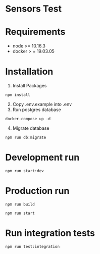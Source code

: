 # Sensors  Test


# Requirements
- node >= 10.16.3
- docker > = 19.03.05


# Installation
1) Install Packages
```
npm install
```
2) Copy .env.example into .env
3) Run postgres database
```
docker-compose up -d
```
4) Migrate database
```
npm run db:migrate
```

# Development run
```
npm run start:dev
```

# Production run
```
npm run build
```

```
npm run start
```

# Run integration tests

```
npm run test:integration
```
